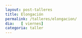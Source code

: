 ```yaml
---
layout: post-talleres
title: Elongación
permalink: /talleres/elongacion/
dia:   [ viernes]
categoria: taller
---
```

